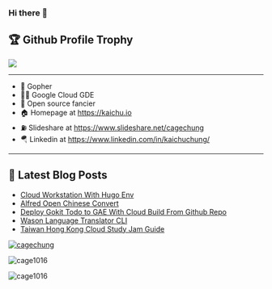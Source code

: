 ### Hi there 👋

<!--
**cage1016/cage1016** is a ✨ _special_ ✨ repository because its `README.md` (this file) appears on your GitHub profile.

Here are some ideas to get you started:

- 🔭 I’m currently working on ...
- 🌱 I’m currently learning ...
- 👯 I’m looking to collaborate on ...
- 🤔 I’m looking for help with ...
- 💬 Ask me about ...
- 📫 How to reach me: ...
- 😄 Pronouns: ...
- ⚡ Fun fact: ...
-->

<h2>🏆 Github Profile Trophy</h2>
<img src="https://github-profile-trophy.vercel.app/?username=cage1016&column=7&margin-w=15" />

---

- 🔭 Gopher
- 👨‍💻 Google Cloud GDE
- 🌱 Open source fancier
- 🏠 Homepage at https://kaichu.io
- ⛽ Slideshare at https://www.slideshare.net/cagechung
- 🪂 Linkedin at https://www.linkedin.com/in/kaichuchung/
---

## 📕 Latest Blog Posts

<!-- BLOG-POST-LIST:START -->
- [Cloud Workstation With Hugo Env](https://kaichu.io/posts/cloud-workstation-with-hugo-env/)
- [Alfred Open Chinese Convert](https://kaichu.io/posts/alfred-open-chinese-convert/)
- [Deploy Gokit Todo to GAE With Cloud Build From Github Repo](https://kaichu.io/posts/deploy-gokit-todo-to-gae-with-cloud-build-from-github-repo/)
- [Wason Language Translator CLI](https://kaichu.io/posts/wason-language-translator-cli/)
- [Taiwan Hong Kong Cloud Study Jam Guide](https://kaichu.io/posts/taiwan-hong-kong-cloud-study-jam-guide/)
<!-- BLOG-POST-LIST:END -->

<div>
  <p align="left"> <a href="https://twitter.com/cagechung" target="blank">
      <img src="https://img.shields.io/twitter/follow/cagechung?logo=twitter&style=for-the-badge" alt="cagechung" /></a>
  </p>
  <p>
    <img align="center" src="https://github-readme-stats.vercel.app/api?username=cage1016&show_icons=true&locale=en" alt="cage1016" />
  <p>
    <img align="left" src="https://github-readme-stats.vercel.app/api/top-langs?username=cage1016&show_icons=true&locale=en&layout=compact" alt="cage1016" />
  </p>
</div>

